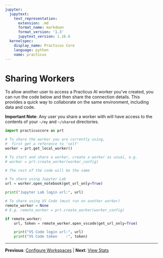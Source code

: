 ```yaml
---
jupyter:
  jupytext:
    text_representation:
      extension: .md
      format_name: markdown
      format_version: '1.3'
      jupytext_version: 1.16.6
  kernelspec:
    display_name: Practicus Core
    language: python
    name: practicus
---
```


# Sharing Workers

To allow another user to access a Practicus AI worker you’ve created, you can run the code below and then share the connection details. This provides a quick way to collaborate on the same environment, including data and code.

**Important Note**: Any user you share a worker with will have access to the contents of your `~/my` and `~/shared` directories.

```python
import practicuscore as prt

# To share the worker you are currently using,
#  first get a reference to 'self'
worker = prt.get_local_worker()

# To start and share a worker, create a worker as usual, e.g.
# worker = prt.create_worker(worker_config)

# The rest of the code will be the same
```

```python
# To share using Jupyter Lab
url = worker.open_notebook(get_url_only=True)

print("Jupyter Lab login url:", url)
```

```python
# To share using VS Code (must run on another worker)
remote_worker = None
# E.g. remote_worker = prt.create_worker(worker_config)

if remote_worker:
    url, token = remote_worker.open_vscode(get_url_only=True)

    print("VS Code login url:", url)
    print("VS Code token    :", token)
```


---

**Previous**: [Configure Workspaces](configure-workspaces.md) | **Next**: [View Stats](view-stats.md)
